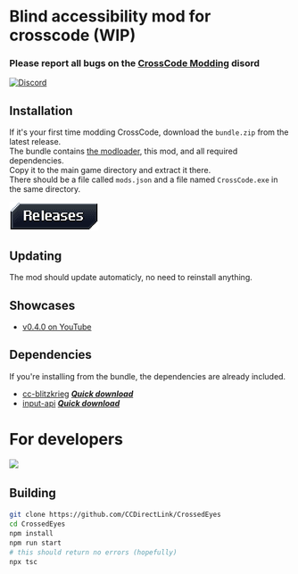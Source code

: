 # Blind accessibility mod for crosscode (WIP)

### Please report all bugs on the [CrossCode Modding](https://discord.com/invite/3Xw69VjXfW) disord
[![Discord](https://img.shields.io/discord/382339402338402315?logo=discord&logoColor=white&label=CrossCode%20Modding)](https://discord.com/invite/3Xw69VjXfW)

## Installation
If it's your first time modding CrossCode, download the `bundle.zip` from the latest release.  
The bundle contains [the modloader](https://github.com/CCDirectLink/CCLoader), this mod, and all required dependencies.  
Copy it to the main game directory and extract it there.  
There should be a file called `mods.json` and a file named `CrossCode.exe` in the same directory.  

[![Releases](https://github.com/CCDirectLink/organization/blob/master/assets/badges/releases%402x.png)](https://github.com/CCDirectLink/CrossedEyes/releases/latest/)

## Updating
The mod should update automaticly, no need to reinstall anything.

## Showcases
- [ v0.4.0 on YouTube](https://www.youtube.com/watch?v=ham2pcznMnM)  

## Dependencies
If you're installing from the bundle, the dependencies are already included.  

- [cc-blitzkrieg](https://github.com/krypciak/cc-blitzkrieg) **_[Quick download](https://github.com/krypciak/cc-blitzkrieg/releases/latest)_**  
- [input-api](https://github.com/CCDirectLink/input-api) **_[Quick download](https://github.com/CCDirectLink/input-api/releases/latest)_**  


# For developers
[![](https://tokei.rs/b1/github/CCDirectLink/CrossedEyes?type=typescript&label=TypeScript&style=flat)](https://tokei.rs/b1/github/CCDirectLink/CrossedEyes?type=typescript&label=TypeScript&style=flat)

## Building
```bash
git clone https://github.com/CCDirectLink/CrossedEyes
cd CrossedEyes
npm install
npm run start
# this should return no errors (hopefully)
npx tsc
```
